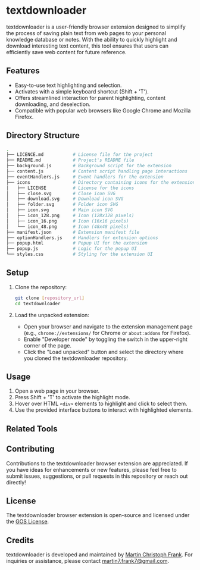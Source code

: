 # textdownloader

textdownloader is a user-friendly browser extension designed to simplify the process of saving plain text from web pages to your personal knowledge database or notes. With the ability to quickly highlight and download interesting text content, this tool ensures that users can efficiently save web content for future reference.

## Features

- Easy-to-use text highlighting and selection.
- Activates with a simple keyboard shortcut (Shift + 'T').
- Offers streamlined interaction for parent highlighting, content downloading, and deselection.
- Compatible with popular web browsers like Google Chrome and Mozilla Firefox.

## Directory Structure

```bash
.
├── LICENCE.md           # License file for the project
├── README.md            # Project's README file
├── background.js        # Background script for the extension
├── content.js           # Content script handling page interactions
├── eventHandlers.js     # Event handlers for the extension
├── icons                # Directory containing icons for the extension
│   ├── LICENSE          # License for the icons
│   ├── close.svg        # Close icon SVG
│   ├── download.svg     # Download icon SVG
│   ├── folder.svg       # Folder icon SVG
│   ├── icon.svg         # Main icon SVG
│   ├── icon_128.png     # Icon (128x128 pixels)
│   ├── icon_16.png      # Icon (16x16 pixels)
│   └── icon_48.png      # Icon (48x48 pixels)
├── manifest.json        # Extension manifest file
├── optionHandlers.js    # Handlers for extension options
├── popup.html           # Popup UI for the extension
├── popup.js             # Logic for the popup UI
└── styles.css           # Styling for the extension UI
```

## Setup

1. Clone the repository:

    ```bash
    git clone [repository_url]
    cd textdownloader
    ```

2. Load the unpacked extension:
   - Open your browser and navigate to the extension management page (e.g., `chrome://extensions/` for Chrome or `about:addons` for Firefox).
   - Enable "Developer mode" by toggling the switch in the upper-right corner of the page.
   - Click the "Load unpacked" button and select the directory where you cloned the textdownloader repository.

## Usage

1. Open a web page in your browser.
2. Press Shift + 'T' to activate the highlight mode.
3. Hover over HTML `<div>` elements to highlight and click to select them.
4. Use the provided interface buttons to interact with highlighted elements.

## Related Tools
<!--START_TOKEN-->
<!--END_TOKEN-->

## Contributing

Contributions to the textdownloader browser extension are appreciated. If you have ideas for enhancements or new features, please feel free to submit issues, suggestions, or pull requests in this repository or reach out directly!

## License

The textdownloader browser extension is open-source and licensed under the [GOS License](LICENSE.md).

## Credits

textdownloader is developed and maintained by [Martin Christoph Frank](https://github.com/m-c-frank). For inquiries or assistance, please contact [martin7.frank7@gmail.com](martin7.frank7@gmail.com).
